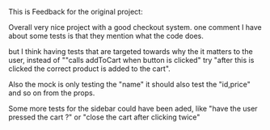 This is Feedback for the original project:

Overall very nice project with a good checkout system. one comment I have about some tests is that they mention what the code does. 

but I think having tests that are targeted towards why the it matters to the user, instead of ""calls addToCart when button is clicked" try "after this is clicked the correct product is added to the cart".

Also the mock is only testing the "name" it should also test the "id,price" and so on from the props.

Some more tests for the sidebar could have been aded, like "have the user pressed the cart ?" or "close the cart after clicking twice"
